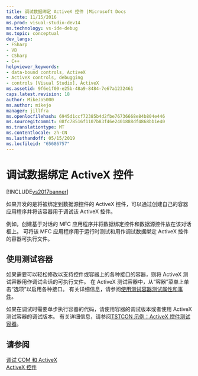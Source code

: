 ```yaml
---
title: 调试数据绑定 ActiveX 控件 |Microsoft Docs
ms.date: 11/15/2016
ms.prod: visual-studio-dev14
ms.technology: vs-ide-debug
ms.topic: conceptual
dev_langs:
- FSharp
- VB
- CSharp
- C++
helpviewer_keywords:
- data-bound controls, ActiveX
- ActiveX controls, debugging
- controls [Visual Studio], ActiveX
ms.assetid: 9f6e1f00-e25b-48a9-8484-7e67a1232461
caps.latest.revision: 18
author: MikeJo5000
ms.author: mikejo
manager: jillfra
ms.openlocfilehash: 6945d1ccf72385b4d2fbe76736668e84b804e446
ms.sourcegitcommit: 08fc78516f1107b83f46e2401888df4868bb1e40
ms.translationtype: MT
ms.contentlocale: zh-CN
ms.lasthandoff: 05/15/2019
ms.locfileid: "65686757"
---
```

# <a name="debugging-a-data-bound-activex-control"></a>调试数据绑定 ActiveX 控件
[!INCLUDE[vs2017banner](../includes/vs2017banner.md)]

如果开发的是将被绑定到数据源控件的 ActiveX 控件，可以通过创建自己的容器应用程序并将该容器用于调试该 ActiveX 控件。  
  
 例如，创建基于对话的 MFC 应用程序并将数据绑定控件和数据源控件放在该对话框上。 可将该 MFC 应用程序用于运行时测试和用作调试数据绑定 ActiveX 控件的容器可执行文件。  
  
## <a name="using-the-test-container"></a>使用测试容器  
 如果需要可以轻松修改以支持控件或容器上的各种接口的容器，则将 ActiveX 测试容器用作调试会话的可执行文件。 在 ActiveX 测试容器中，从“容器”菜单上单击“选项”以启用各种接口。 有关详细信息，请参阅[使用测试容器测试属性和事件](https://msdn.microsoft.com/library/626867cf-fe53-4c30-8973-55bb93ef3917)。  
  
 如果在调试时需要单步执行容器的代码，请使用容器的调试版本或者使用 ActiveX 测试容器的调试版本。 有关详细信息，请参阅[TSTCON 示例：ActiveX 控件测试容器](https://msdn.microsoft.com/72fa40ef-27d3-400c-813f-10b03236e600)。  
  
## <a name="see-also"></a>请参阅  
 [调试 COM 和 ActiveX](../debugger/com-and-activex-debugging.md)   
 [ActiveX 控件](https://msdn.microsoft.com/library/52aaec4d-3889-402e-b57d-758078f8ac57)
